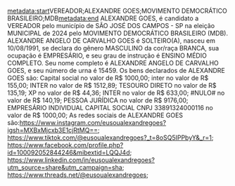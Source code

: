 <metadata:start>VEREADOR;ALEXANDRE GOES;MOVIMENTO DEMOCRÁTICO BRASILEIRO;MDB<metadata:end>
ALEXANDRE GOES, é candidato a VEREADOR pelo município de SÃO JOSÉ DOS CAMPOS - SP na eleição MUNICIPAL de 2024 pelo MOVIMENTO DEMOCRÁTICO BRASILEIRO (MDB). ALEXANDRE ANGELO DE CARVALHO GOES é SOLTEIRO(A), nasceu em 10/08/1991, se declara do gênero MASCULINO da cor/raça BRANCA, sua ocupação é EMPRESÁRIO, e seu grau de instrução é ENSINO MÉDIO COMPLETO. Seu nome completo é ALEXANDRE ANGELO DE CARVALHO GOES, e seu número de urna é 15459.
Os bens declarados de ALEXANDRE GOES são: Capital social  no valor de R$ 1000,00; inter no valor de R$ 155,00; INTER no valor de R$ 1512,89; TESOURO DIRETO no valor de R$ 135,19; XP no valor de R$ 44,36; INTER no valor de R$ 633,00; #NULO# no valor de R$ 140,19; PESSOA JURÍDICA no valor de R$ 9176,00; EMPRESÁRIO INDIVIDUAL CAPITAL SOCIAL CNPJ 33891324000116 no valor de R$ 1000,00; 
As redes sociais de ALEXANDRE GOES são:https://www.instagram.com/eusoualexandregoes?igsh=MXBxMjcxb3E1cjRtMQ==; https://www.tiktok.com/@eusoualexandregoes?_t=8oSQ5IPPbyY&_r=1; https://www.facebook.com/profile.php?id=100092052844246&mibextid=LQQJ4d; https://www.linkedin.com/in/eusoualexandregoes?utm_source=share&utm_campaign=sha; https://www.threads.net/@eusoualexandregoes;